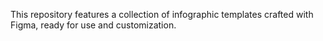 This repository features a collection of infographic templates crafted with Figma, ready for use and customization.

